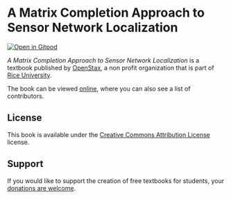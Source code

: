 # A Matrix Completion Approach to Sensor Network Localization

[![Open in Gitpod](https://gitpod.io/button/open-in-gitpod.svg)](https://gitpod.io/from-referrer/)

_A Matrix Completion Approach to Sensor Network Localization_ is a textbook published by [OpenStax](https://openstax.org/), a non profit organization that is part of [Rice University](https://www.rice.edu/).

The book can be viewed [online](https://github.com/cnx-user-books/cnxbook-a-matrix-completion-approach-to-sensor-network-localization/releases/latest), where you can also see a list of contributors.

## License
This book is available under the [Creative Commons Attribution License](./LICENSE) license.

## Support
If you would like to support the creation of free textbooks for students, your [donations are welcome](https://riceconnect.rice.edu/donation/support-openstax-banner).
